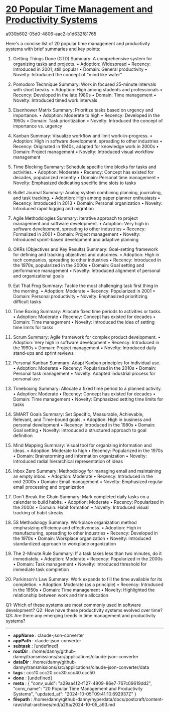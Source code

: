 # [20 Popular Time Management and Productivity Systems](https://claude.ai/chat/a29aa4f2-f127-4809-86e7-767c09619dd2)

a930b602-05d0-4806-aac2-b1d632f81765

 Here's a concise list of 20 popular time management and productivity systems with brief summaries and key points:

1. Getting Things Done (GTD)
   Summary: A comprehensive system for organizing tasks and projects.
   • Adoption: Widespread
   • Recency: Introduced in 2001, still popular
   • Domain: General productivity
   • Novelty: Introduced the concept of "mind like water"

2. Pomodoro Technique
   Summary: Work in focused 25-minute intervals with short breaks.
   • Adoption: High among students and professionals
   • Recency: Developed in the late 1980s
   • Domain: Time management
   • Novelty: Introduced timed work intervals

3. Eisenhower Matrix
   Summary: Prioritize tasks based on urgency and importance.
   • Adoption: Moderate to high
   • Recency: Developed in the 1950s
   • Domain: Task prioritization
   • Novelty: Introduced the concept of importance vs. urgency

4. Kanban
   Summary: Visualize workflow and limit work-in-progress.
   • Adoption: High in software development, spreading to other industries
   • Recency: Originated in 1940s, adapted for knowledge work in 2000s
   • Domain: Project management
   • Novelty: Introduced visual workflow management

5. Time Blocking
   Summary: Schedule specific time blocks for tasks and activities.
   • Adoption: Moderate
   • Recency: Concept has existed for decades, popularized recently
   • Domain: Personal time management
   • Novelty: Emphasized dedicating specific time slots to tasks

6. Bullet Journal
   Summary: Analog system combining planning, journaling, and task tracking.
   • Adoption: High among paper planner enthusiasts
   • Recency: Introduced in 2013
   • Domain: Personal organization
   • Novelty: Introduced rapid logging and migration

7. Agile Methodologies
   Summary: Iterative approach to project management and software development.
   • Adoption: Very high in software development, spreading to other industries
   • Recency: Formalized in 2001
   • Domain: Project management
   • Novelty: Introduced sprint-based development and adaptive planning

8. OKRs (Objectives and Key Results)
   Summary: Goal-setting framework for defining and tracking objectives and outcomes.
   • Adoption: High in tech companies, spreading to other industries
   • Recency: Introduced in the 1970s, popularized in the 2000s
   • Domain: Goal setting and performance management
   • Novelty: Introduced alignment of personal and organizational goals

9. Eat That Frog
   Summary: Tackle the most challenging task first thing in the morning.
   • Adoption: Moderate
   • Recency: Popularized in 2001
   • Domain: Personal productivity
   • Novelty: Emphasized prioritizing difficult tasks

10. Time Boxing
    Summary: Allocate fixed time periods to activities or tasks.
    • Adoption: Moderate
    • Recency: Concept has existed for decades
    • Domain: Time management
    • Novelty: Introduced the idea of setting time limits for tasks

11. Scrum
    Summary: Agile framework for complex product development.
    • Adoption: Very high in software development
    • Recency: Introduced in the 1990s
    • Domain: Project management
    • Novelty: Introduced daily stand-ups and sprint reviews

12. Personal Kanban
    Summary: Adapt Kanban principles for individual use.
    • Adoption: Moderate
    • Recency: Popularized in the 2010s
    • Domain: Personal task management
    • Novelty: Adapted industrial process for personal use

13. Timeboxing
    Summary: Allocate a fixed time period to a planned activity.
    • Adoption: Moderate
    • Recency: Concept has existed for decades
    • Domain: Time management
    • Novelty: Emphasized setting time limits for tasks

14. SMART Goals
    Summary: Set Specific, Measurable, Achievable, Relevant, and Time-bound goals.
    • Adoption: High in business and personal development
    • Recency: Introduced in the 1980s
    • Domain: Goal setting
    • Novelty: Introduced a structured approach to goal definition

15. Mind Mapping
    Summary: Visual tool for organizing information and ideas.
    • Adoption: Moderate to high
    • Recency: Popularized in the 1970s
    • Domain: Brainstorming and information organization
    • Novelty: Introduced radial hierarchical representation of ideas

16. Inbox Zero
    Summary: Methodology for managing email and maintaining an empty inbox.
    • Adoption: Moderate
    • Recency: Introduced in the mid-2000s
    • Domain: Email management
    • Novelty: Emphasized regular email processing and organization

17. Don't Break the Chain
    Summary: Mark completed daily tasks on a calendar to build habits.
    • Adoption: Moderate
    • Recency: Popularized in the 2000s
    • Domain: Habit formation
    • Novelty: Introduced visual tracking of habit streaks

18. 5S Methodology
    Summary: Workplace organization method emphasizing efficiency and effectiveness.
    • Adoption: High in manufacturing, spreading to other industries
    • Recency: Developed in the 1970s
    • Domain: Workplace organization
    • Novelty: Introduced standardized approach to workplace organization

19. The 2-Minute Rule
    Summary: If a task takes less than two minutes, do it immediately.
    • Adoption: Moderate
    • Recency: Popularized in the 2000s
    • Domain: Task management
    • Novelty: Introduced threshold for immediate task completion

20. Parkinson's Law
    Summary: Work expands to fill the time available for its completion.
    • Adoption: Moderate (as a principle)
    • Recency: Introduced in the 1950s
    • Domain: Time management
    • Novelty: Highlighted the relationship between work and time allocation

Q1: Which of these systems are most commonly used in software development?
Q2: How have these productivity systems evolved over time?
Q3: Are there any emerging trends in time management and productivity systems?

---

* **appName** : claude-json-converter
* **appPath** : claude-json-converter
* **subtask** : [undefined]
* **rootDir** : /home/danny/github-danny/transmissions/src/applications/claude-json-converter
* **dataDir** : /home/danny/github-danny/transmissions/src/applications/claude-json-converter/data
* **tags** : ccc10.ccc20.ccc30.ccc40.ccc50
* **done** : [undefined]
* **meta** : {
  "conv_uuid": "a29aa4f2-f127-4809-86e7-767c09619dd2",
  "conv_name": "20 Popular Time Management and Productivity Systems",
  "updated_at": "2024-10-05T09:41:10.692937Z"
}
* **filepath** : /home/danny/github-danny/hyperdata/docs/postcraft/content-raw/chat-archives/md/a29a/2024-10-05_a93.md